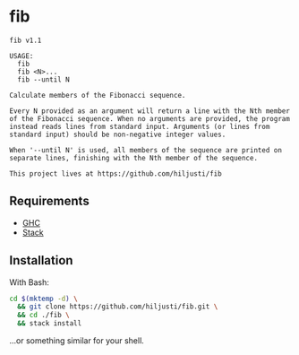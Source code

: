 # fib

```text
fib v1.1

USAGE:
  fib
  fib <N>...
  fib --until N

Calculate members of the Fibonacci sequence.

Every N provided as an argument will return a line with the Nth member
of the Fibonacci sequence. When no arguments are provided, the program
instead reads lines from standard input. Arguments (or lines from
standard input) should be non-negative integer values.

When '--until N' is used, all members of the sequence are printed on
separate lines, finishing with the Nth member of the sequence.

This project lives at https://github.com/hiljusti/fib
```

## Requirements

- [GHC](https://www.haskell.org/downloads/)
- [Stack](https://docs.haskellstack.org/en/stable/README/)

## Installation

With Bash:

```bash
cd $(mktemp -d) \
  && git clone https://github.com/hiljusti/fib.git \
  && cd ./fib \
  && stack install
```

...or something similar for your shell.

